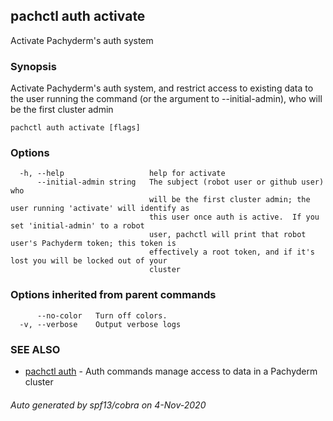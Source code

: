 ## pachctl auth activate

Activate Pachyderm's auth system

### Synopsis

Activate Pachyderm's auth system, and restrict access to existing data to the
user running the command (or the argument to --initial-admin), who will be the
first cluster admin

```
pachctl auth activate [flags]
```

### Options

```
  -h, --help                   help for activate
      --initial-admin string   The subject (robot user or github user) who
                               will be the first cluster admin; the user running 'activate' will identify as
                               this user once auth is active.  If you set 'initial-admin' to a robot
                               user, pachctl will print that robot user's Pachyderm token; this token is
                               effectively a root token, and if it's lost you will be locked out of your
                               cluster
```

### Options inherited from parent commands

```
      --no-color   Turn off colors.
  -v, --verbose    Output verbose logs
```

### SEE ALSO

* [pachctl auth](pachctl_auth.md)	 - Auth commands manage access to data in a Pachyderm cluster

###### Auto generated by spf13/cobra on 4-Nov-2020
